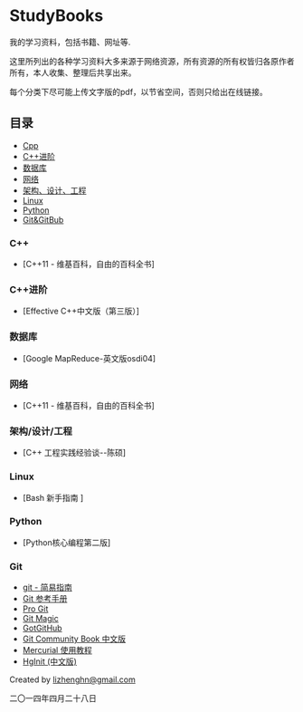 ﻿StudyBooks
==========

我的学习资料，包括书籍、网址等.

这里所列出的各种学习资料大多来源于网络资源，所有资源的所有权皆归各原作者所有，本人收集、整理后共享出来。

每个分类下尽可能上传文字版的pdf，以节省空间，否则只给出在线链接。

## 目录

* [Cpp](#C++)
* [C++进阶](#进阶)
* [数据库](#数据库)
* [网络](#网络)
* [架构、设计、工程](#架构、设计、工程)
* [Linux](#Linux)
* [Python](#Python)
* [Git&GitBub](#Git)

### C++
* [C++11 - 维基百科，自由的百科全书]

### C++进阶
* [Effective C++中文版（第三版）]

### 数据库
* [Google MapReduce-英文版osdi04]

### 网络
* [C++11 - 维基百科，自由的百科全书]

### 架构/设计/工程
* [C++ 工程实践经验谈--陈硕]

### Linux
* [Bash 新手指南 ]

### Python
* [Python核心编程第二版]

### Git 
* [git - 简易指南](http://rogerdudler.github.io/git-guide/index.zh.html)
* [Git 参考手册](http://gitref.justjavac.com)
* [Pro Git](http://git-scm.com/book/zh)
* [Git Magic](http://www-cs-students.stanford.edu/~blynn/gitmagic/intl/zh_cn/)
* [GotGitHub](http://www.worldhello.net/gotgithub/index.html)
* [Git Community Book 中文版](http://gitbook.liuhui998.com/index.html)
* [Mercurial 使用教程](http://mercurial.selenic.com/wiki/ChineseTutorial)
* [HgInit (中文版)](http://bucunzai.net/hginit/)

Created by lizhenghn@gmail.com 

二〇一四年四月二十八日
